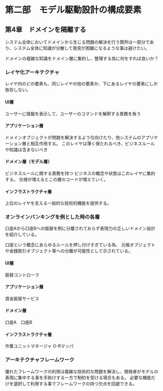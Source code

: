 # 第二部　モデル駆動設計の構成要素

## 第4章　ドメインを隔離する
システム全体においてドメインから生じる問題の解決を行う箇所は一部分であり、システム全体に知識が分散して発見が困難になるような事は避けたい。

ドメインの複雑な知識をドメイン層に集約し、整理する為に何をすれば良いか？

### レイヤ化アーキテクチャ
レイヤ内のどの要素も、同じレイヤの他の要素か、下にあるレイヤの要素にしか依存しない。

#### UI層
ユーザーに情報を表示して、ユーザーのコマンドを解釈する責務を負う

#### アプリケーション層
ドメインオブジェクトが問題を解決するよう仕向けたり、他システムのアプリケーション層と相互作用する。
このレイヤは薄く保たれるべき、ビジネスルールや知識は含まないべき

#### ドメイン層（モデル層）
ビジネスルールに関する責務を持つ
ビジネスの概念や状態はこのレイヤに集約する。
仕様が増えるとこの層のコードが増えていく。

#### インフラストラクチャ層
上位のレイヤを支える一般的な技術的機能を提供する。

### オンラインバンキングを例とした時の各層
口座Aから口座Bへの振替を例に分離されておらず表現力の乏しいドメイン設計を紹介している。

口座という概念にあらゆるルールを押し付けすぎている為、
元帳オブジェクトや金銭取引オブジェクト等への分離が可能性として示されている。

#### UI層
振替コントローラ
#### アプリケーション層
資金振替サービス
#### ドメイン層
口座A　口座B
#### インフラストラクチャ層
作業ユニットマネージャ
O-Rマッパ


### アーキテクチャフレームワーク
優れたフレームワークの利用は複雑な技術的な問題を解決し、開発者がモデルの表現に集中する事を手助けする一方で制約を受ける場合もある。
必要な機能だけを選択して利用する事でフレームワークの持つ欠点を回避できる。
